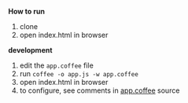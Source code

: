 **How to run**

1. clone
2. open index.html in browser

**development**

1. edit the `app.coffee` file
2. run `coffee -o app.js -w app.coffee`
3. open index.html in browser
4. to configure, see comments in [app.coffee](./app.coffee) source
